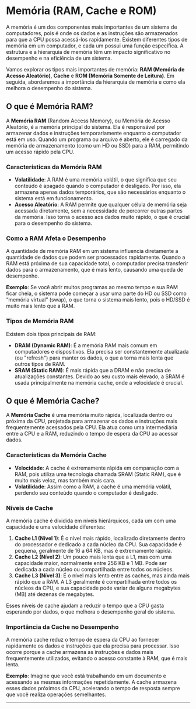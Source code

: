 # Memória (RAM, Cache e ROM)

A memória é um dos componentes mais importantes de um sistema de computadores, pois é onde os dados e as instruções são armazenados para que a CPU possa acessá-los rapidamente. Existem diferentes tipos de memória em um computador, e cada um possui uma função específica. A estrutura e a hierarquia de memória têm um impacto significativo no desempenho e na eficiência de um sistema.

Vamos explorar os tipos mais importantes de memória: **RAM (Memória de Acesso Aleatório)**, **Cache** e **ROM (Memória Somente de Leitura)**. Em seguida, abordaremos a importância da hierarquia de memória e como ela melhora o desempenho do sistema.

## O que é Memória RAM?

A **Memória RAM** (Random Access Memory), ou Memória de Acesso Aleatório, é a memória principal do sistema. Ela é responsável por armazenar dados e instruções temporariamente enquanto o computador está em uso. Quando um programa ou arquivo é aberto, ele é carregado da memória de armazenamento (como um HD ou SSD) para a RAM, permitindo um acesso rápido pela CPU.

### Características da Memória RAM

- **Volatilidade**: A RAM é uma memória volátil, o que significa que seu conteúdo é apagado quando o computador é desligado. Por isso, ela armazena apenas dados temporários, que são necessários enquanto o sistema está em funcionamento.
- **Acesso Aleatório**: A RAM permite que qualquer célula de memória seja acessada diretamente, sem a necessidade de percorrer outras partes da memória. Isso torna o acesso aos dados muito rápido, o que é crucial para o desempenho do sistema.

### Como a RAM Afeta o Desempenho

A quantidade de memória RAM em um sistema influencia diretamente a quantidade de dados que podem ser processados rapidamente. Quando a RAM está próxima de sua capacidade total, o computador precisa transferir dados para o armazenamento, que é mais lento, causando uma queda de desempenho.

**Exemplo**: Se você abrir muitos programas ao mesmo tempo e sua RAM ficar cheia, o sistema pode começar a usar uma parte do HD ou SSD como “memória virtual” (swap), o que torna o sistema mais lento, pois o HD/SSD é muito mais lento que a RAM.

### Tipos de Memória RAM

Existem dois tipos principais de RAM:

- **DRAM (Dynamic RAM)**: É a memória RAM mais comum em computadores e dispositivos. Ela precisa ser constantemente atualizada (ou "refresh") para manter os dados, o que a torna mais lenta que outros tipos de RAM.
- **SRAM (Static RAM)**: É mais rápida que a DRAM e não precisa de atualizações constantes. Devido ao seu custo mais elevado, a SRAM é usada principalmente na memória cache, onde a velocidade é crucial.

## O que é Memória Cache?

A **Memória Cache** é uma memória muito rápida, localizada dentro ou próxima da CPU, projetada para armazenar os dados e instruções mais frequentemente acessados pela CPU. Ela atua como uma intermediária entre a CPU e a RAM, reduzindo o tempo de espera da CPU ao acessar dados.

### Características da Memória Cache

- **Velocidade**: A cache é extremamente rápida em comparação com a RAM, pois utiliza uma tecnologia chamada SRAM (Static RAM), que é muito mais veloz, mas também mais cara.
- **Volatilidade**: Assim como a RAM, a cache é uma memória volátil, perdendo seu conteúdo quando o computador é desligado.

### Níveis de Cache

A memória cache é dividida em níveis hierárquicos, cada um com uma capacidade e uma velocidade diferentes:

1. **Cache L1 (Nível 1)**: É o nível mais rápido, localizado diretamente dentro do processador e dedicado a cada núcleo da CPU. Sua capacidade é pequena, geralmente de 16 a 64 KB, mas é extremamente rápida.
2. **Cache L2 (Nível 2)**: Um pouco mais lenta que a L1, mas com uma capacidade maior, normalmente entre 256 KB e 1 MB. Pode ser dedicada a cada núcleo ou compartilhada entre todos os núcleos.
3. **Cache L3 (Nível 3)**: É o nível mais lento entre as caches, mas ainda mais rápido que a RAM. A L3 geralmente é compartilhada entre todos os núcleos da CPU, e sua capacidade pode variar de alguns megabytes (MB) até dezenas de megabytes.

Esses níveis de cache ajudam a reduzir o tempo que a CPU gasta esperando por dados, o que melhora o desempenho geral do sistema.

### Importância da Cache no Desempenho

A memória cache reduz o tempo de espera da CPU ao fornecer rapidamente os dados e instruções que ela precisa para processar. Isso ocorre porque a cache armazena as instruções e dados mais frequentemente utilizados, evitando o acesso constante à RAM, que é mais lenta.

**Exemplo**: Imagine que você está trabalhando em um documento e acessando as mesmas informações repetidamente. A cache armazena esses dados próximos da CPU, acelerando o tempo de resposta sempre que você realiza operações semelhantes.

---

